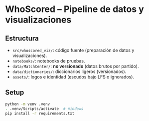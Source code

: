 # WhoScored – Pipeline de datos y visualizaciones

## Estructura
- `src/whoscored_viz/`: código fuente (preparación de datos y visualizaciones).
- `notebooks/`: notebooks de pruebas.
- `data/MatchCenter/`: **no versionado** (datos brutos por partido).
- `data/dictionaries/`: diccionarios ligeros (versionados).
- `assets/`: logos e identidad (escudos bajo LFS o ignorados).

## Setup
```bash
python -m venv .venv
. .venv/Scripts/activate  # Windows
pip install -r requirements.txt
